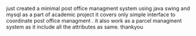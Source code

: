 just created a minimal post office managment system using java swing and mysql
as a part of academic project
it covers only simple interface to coordinate post office managment . it also work as a parcel managment system
as it include all the attributes as same.
thankyou
